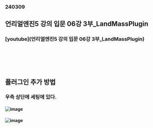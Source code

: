 ### 240309
## 언리얼엔진5 강의 입문 06강 3부_LandMassPlugin
### [youtube](언리얼엔진5 강의 입문 06강 3부_LandMassPlugin)
### <br/><br/><br/>

## 플러그인 추가 방법
### 우측 상단에 세팅에 있다.
#### ![image](https://github.com/Shin-jongwhan/unreal_engine/assets/62974484/d54df695-718a-4eaf-a36f-b8273675acf7)
#### ![image](https://github.com/Shin-jongwhan/unreal_engine/assets/62974484/1f07743e-e254-403f-8bd0-af287af3f117)
